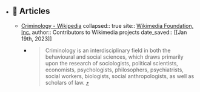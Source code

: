- ## 🔖 Articles
	- [Criminology - Wikipedia](https://omnivore.app/me/criminology-wikipedia-185cb5af780)
	      collapsed:: true
	      site:: [Wikimedia Foundation, Inc.](https://en.wikipedia.org/wiki/Criminology)
	      author:: Contributors to Wikimedia projects
	      date_saved:: [[Jan 19th, 2023]]
		- > Criminology is an interdisciplinary field in both the behavioural and social sciences, which draws primarily upon the research of sociologists, political scientists, economists, psychologists, philosophers, psychiatrists, social workers, biologists, social anthropologists, as well as scholars of law. [⤴️](https://omnivore.app/me/criminology-wikipedia-185cb5af780#4125adab-39e7-4729-ab6e-d2534d55fa7b)